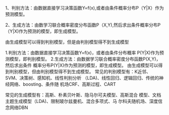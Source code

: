 1、判别方法：由数据直接学习决策函数Y=f(x),或者由条件概率分布P（Y|X）作为预测模型。

2、生成方法：由数学习联合概率密度分布函数P（X,Y),然后求出条件概率分布P（Y|X)作为预测的模型，即生成模型。

由生成模型可以得到判别模型，但是由判别模型得不到生成模型




1.判别方法：由数据直接学习决策函数Y=f(x)，或者由条件分布概率
P(Y|X)作为预测模型，即判别模型。
2.生成方法：由数据学习联合概率密度分布函数P(X,Y)，然后求出条件
概率分布P(Y|X)作为预测的模型，即生成模型。
由生成模型可以得到判别模型，但由判别模型得不到生成模型。
常见的判别模型有：K近邻、SVM、决策树、感知机、线性判别分析
（LDA)、线性回归、逻辑回归、传统的神经网络、boosting、条件随
机场CRF、高斯过程、CART




常见的生成模型有：高斯、朴素贝叶斯、隐马尔可夫模型、高斯混合
模型、文档主题生成模型（LDA)、限制玻尔兹曼机、混合多项式、马
尔科夫随机场、深度信念网络DBN
